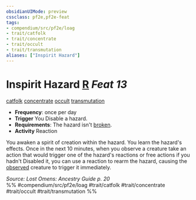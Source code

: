 ```yaml
---
obsidianUIMode: preview
cssclass: pf2e,pf2e-feat
tags:
- compendium/src/pf2e/loag
- trait/catfolk
- trait/concentrate
- trait/occult
- trait/transmutation
aliases: ["Inspirit Hazard"]
---
```

# Inspirit Hazard  [R](/rules/core-rulebook/chapter-9-playing-the-game.md#Actions "Reaction") *Feat 13*  
[catfolk](/rules/traits/catfolk-b1.md)  [concentrate](/rules/traits/concentrate.md)  [occult](/rules/traits/occult.md)  [transmutation](/rules/traits/transmutation.md)  

- **Frequency**: once per day
- **Trigger** You Disable a hazard.
- **Requirements**: The hazard isn't [broken](/rules/conditions.md#Broken).
- **Activity** Reaction

You awaken a spirit of creation within the hazard. You learn the hazard's effects. Once in the next 10 minutes, when you observe a creature take an action that would trigger one of the hazard's reactions or free actions if you hadn't Disabled it, you can use a reaction to rearm the hazard, causing the [observed](/rules/conditions.md#Observed) creature to trigger it immediately.

*Source: Lost Omens: Ancestry Guide p. 20*  
%% #compendium/src/pf2e/loag #trait/catfolk #trait/concentrate #trait/occult #trait/transmutation %%